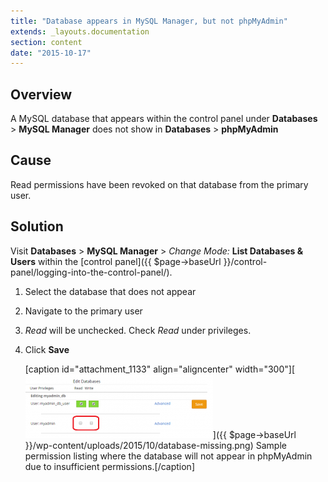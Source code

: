 ```yaml
---
title: "Database appears in MySQL Manager, but not phpMyAdmin"
extends: _layouts.documentation
section: content
date: "2015-10-17"
---
```


## Overview

A MySQL database that appears within the control panel under **Databases** > **MySQL Manager** does not show in **Databases** > **phpMyAdmin**

## Cause

Read permissions have been revoked on that database from the primary user.

## Solution

Visit **Databases** > **MySQL Manager** > _Change Mode:_ **List Databases & Users** within the [control panel]({{ $page->baseUrl }}/control-panel/logging-into-the-control-panel/).

1. Select the database that does not appear
2. Navigate to the primary user
3. _Read_ will be unchecked. Check _Read_ under privileges.
4. Click ****Save****
    
    \[caption id="attachment\_1133" align="aligncenter" width="300"\][![Sample permission listing where the database will not appear in phpMyAdmin due to insufficient permissions.](images/database-missing-300x102.png)]({{ $page->baseUrl }}/wp-content/uploads/2015/10/database-missing.png) Sample permission listing where the database will not appear in phpMyAdmin due to insufficient permissions.\[/caption\]
